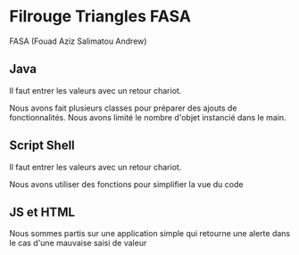 # Filrouge Triangles FASA
FASA (Fouad Aziz Salimatou Andrew)

## Java
Il faut entrer les valeurs avec un retour chariot.

Nous avons fait plusieurs classes pour préparer des ajouts de fonctionnalités.
Nous avons limité le nombre d'objet instancié dans le main.

## Script Shell
Il faut entrer les valeurs avec un retour chariot.

Nous avons utiliser des fonctions pour simplifier la vue du code

## JS et HTML
Nous sommes partis sur une application simple qui retourne une alerte dans le cas d'une mauvaise saisi de valeur
